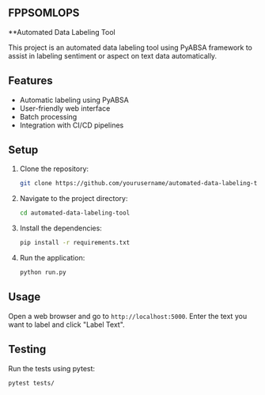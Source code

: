 ## FPPSOMLOPS

**Automated Data Labeling Tool

This project is an automated data labeling tool using PyABSA framework to assist in labeling sentiment or aspect on text data automatically.

## Features

- Automatic labeling using PyABSA
- User-friendly web interface
- Batch processing
- Integration with CI/CD pipelines

## Setup

1. Clone the repository:
    ```bash
    git clone https://github.com/yourusername/automated-data-labeling-tool.git
    ```

2. Navigate to the project directory:
    ```bash
    cd automated-data-labeling-tool
    ```

3. Install the dependencies:
    ```bash
    pip install -r requirements.txt
    ```

4. Run the application:
    ```bash
    python run.py
    ```

## Usage

Open a web browser and go to `http://localhost:5000`. Enter the text you want to label and click "Label Text".

## Testing

Run the tests using pytest:
```bash
pytest tests/
